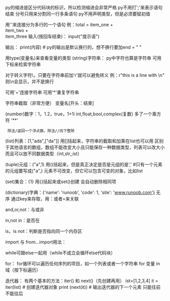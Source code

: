 py的缩进是区分代码块的标识，所以检测缩进会非常严格
py不用打';'来表示语句结束   分号只用来分割同一行多条语句
py不用声明类型，但是必须要赋初值

用'\'来连接分为多行的一个语句
例：total = item_one + \
        item_two + \
        item_three
输入(按回车结束)：
    input("提示语")
    
输出：
    print(内容) # py的输出是默认换行的，想不换行要加end = " "


用type(变量名)来查看变量的类型
(string)字符串：
    py中字符也算是字符串
    可用下标来检索字符串

   对于转义字符\，只要在字符串前加'r'就可以避免转义
   例：r"this is a line with \n" 则\n会显示，并不是换行
    
   可用'+'连接字符串    可用'*'重复字符串
    
   字符串截取（非常方便）  变量名[开头：结束]

(number)数字：1，1.2，true，1+1i
     int,float,bool,complex(复数)
     多了一个乘方符 '**' 
     
     除法/返回一个浮点数，除法//向下整除
     
(list)列表：[1,"ada",["da"]]
    用[]括起来，字符串的截取和加乘在list也可以用
    区别于其他语言的数组，数组不能改变大小且只能保存一种数据类型，列表可以改大小而且可以放不同数据类型（int,str,;ist）
    
(tuple)元组：("a",1)
    用()括起来，但是真正决定是否是元组的是','   #只有一个元素的元组要写成("a",)
    元素不可改变，但它可以包含可变的对象，比如list
    
(set)集合：{1}
    用{}括起来或set()创建
    会自动删除相同项
    

(dictionary)字典：{'name': 'runoob', 'code': 1, 'site': 'www.runoob.com'}
    无序
    通过key来存取，用：或者=来关联
    
and,or,not：与或非

in,not in：是否在

is，is not：判断是否指向同一个内存区

import 与 from...import用法：

while可跟else一起用（while不成立会循环else代码块）

for：
    for循环可以遍历任何序列的项目，如一个列表或者一个字符串
    for 变量 in 域（按下标遍历）
    
迭代器：
    有两个基本的方法：iter() 和 next()（先创建再用）
    ist=[1,2,3,4]
    it = iter(list)    # 创建迭代器对象
    print (next(it))   # 输出迭代器的下一个元素
    只能往前不能往后
